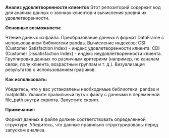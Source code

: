 **Анализ удовлетворенности клиентов**
Этот репозиторий содержит код для анализа данных о звонках клиентов и вычисления уровня их удовлетворенности.

**Основные возможности:**

Чтение данных из файла.
Преобразование данных в формат DataFrame с использованием библиотеки pandas.
Вычисление индексов:
CSI (Customer Satisfaction Index) - индекс удовлетворенности клиента.
CDI (Customer Dissatisfaction Index) - индекс неудовлетворенности клиента.
Группировка данных по различным критериям (например, по каналам связи, полу клиента, возрастным группам и т. д.).
Визуализация результатов с использованием графиков.

**Как использовать:**

Убедитесь, что у вас установлены необходимые библиотеки: pandas и matplotlib.
Укажите правильный путь к файлу с данными в переменной file_path внутри скрипта.
Запустите скрипт.

**Примечания:**

Формат данных в файле должен соответствовать определенной структуре. Убедитесь, что данные правильно структурированы перед запуском анализа.
